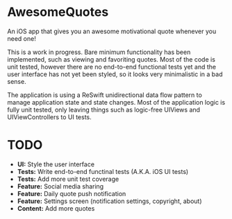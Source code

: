 # AwesomeQuotes
An iOS app that gives you an awesome motivational quote whenever you need one!

This is a work in progress. Bare minimum functionality has been implemented, such as viewing and favoriting quotes. Most of the code is unit tested, however there are no end-to-end functional tests yet and the user interface has not yet been styled, so it looks very minimalistic in a bad sense.

The application is using a ReSwift unidirectional data flow pattern to manage application state and state changes. Most of the application logic is fully unit tested, only leaving things such as logic-free UIViews and UIViewControllers to UI tests.

# TODO
- **UI:** Style the user interface
- **Tests:** Write end-to-end functinal tests (A.K.A. iOS UI tests)
- **Tests:** Add more unit test coverage
- **Feature:** Social media sharing
- **Feature:** Daily quote push notification
- **Feature:** Settings screen (notification settings, copyright, about)
- **Content:** Add more quotes
